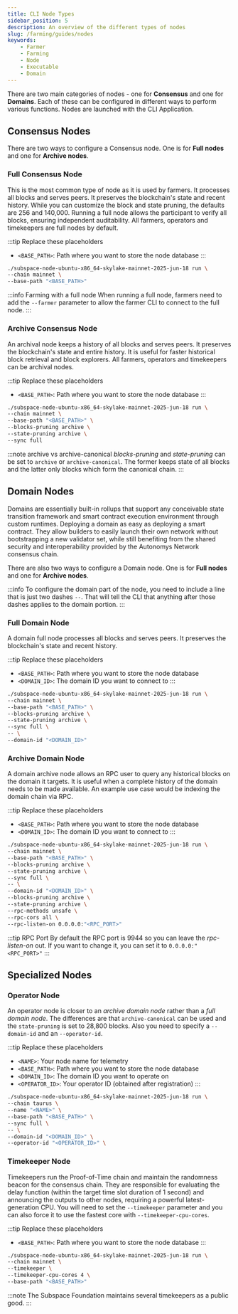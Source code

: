 ```yaml
---
title: CLI Node Types
sidebar_position: 5
description: An overview of the different types of nodes
slug: /farming/guides/nodes
keywords:
    - Farmer
    - Farming
    - Node
    - Executable
    - Domain
---
```


There are two main categories of nodes - one for **Consensus** and one for **Domains**. Each of these can be configured in different ways to perform various functions. Nodes are launched with the CLI Application.

## Consensus Nodes

There are two ways to configure a Consensus node. One is for **Full nodes** and one for **Archive nodes**. 

### Full Consensus Node

This is the most common type of node as it is used by farmers. It processes all blocks and serves peers. It preserves the blockchain's state and recent history. While you can customize the block and state pruning, the defaults are 256 and 140,000. Running a full node allows the participant to verify all blocks, ensuring independent auditability. All farmers, operators and timekeepers are full nodes by default.

:::tip Replace these placeholders
- `<BASE_PATH>`: Path where you want to store the node database
:::

```bash
./subspace-node-ubuntu-x86_64-skylake-mainnet-2025-jun-18 run \
--chain mainnet \
--base-path "<BASE_PATH>"
```

:::info Farming with a full node 
When running a full node, farmers need to add the `--farmer` parameter to allow the farmer CLI to connect to the full node.
:::

### Archive Consensus Node

An archival node keeps a history of all blocks and serves peers. It preserves the blockchain's state and entire history. It is useful for faster historical block retrieval and block explorers. All farmers, operators and timekeepers can be archival nodes.

:::tip Replace these placeholders
- `<BASE_PATH>`: Path where you want to store the node database
:::

```bash
./subspace-node-ubuntu-x86_64-skylake-mainnet-2025-jun-18 run \
--chain mainnet \
--base-path "<BASE_PATH>" \
--blocks-pruning archive \
--state-pruning archive \
--sync full
```

:::note archive vs archive-canonical
*blocks-pruning* and *state-pruning* can be set to `archive` or `archive-canonical`.  The former keeps state of all blocks and the latter only blocks which form the canonical chain.
:::

## Domain Nodes

Domains are essentially built-in rollups that support any conceivable state transition framework and smart contract execution environment through custom runtimes. Deploying a domain as easy as deploying a smart contract. They allow builders to easily launch their own network without bootstrapping a new validator set, while still benefiting from the shared security and interoperability provided by the Autonomys Network consensus chain.

There are also two ways to configure a Domain node. One is for **Full nodes** and one for **Archive nodes**. 

:::info
To configure the domain part of the node, you need to include a line that is just two dashes `--`. That will tell the CLI that anything after those dashes applies to the domain portion.
:::

### Full Domain Node

A domain full node processes all blocks and serves peers. It preserves the blockchain's state and recent history. 

:::tip Replace these placeholders
- `<BASE_PATH>`: Path where you want to store the node database
- `<DOMAIN_ID>`: The domain ID you want to connect to
:::

```bash
./subspace-node-ubuntu-x86_64-skylake-mainnet-2025-jun-18 run \
--chain mainnet \
--base-path "<BASE_PATH>" \
--blocks-pruning archive \
--state-pruning archive \
--sync full \
-- \
--domain-id "<DOMAIN_ID>"
```

### Archive Domain Node

A domain archive node allows an RPC user to query any historical blocks on the domain it targets. It is useful when a complete history of the domain needs to be made available. An example use case would be indexing the domain chain via RPC.

:::tip Replace these placeholders
- `<BASE_PATH>`: Path where you want to store the node database
- `<DOMAIN_ID>`: The domain ID you want to connect to
:::

```bash
./subspace-node-ubuntu-x86_64-skylake-mainnet-2025-jun-18 run \
--chain mainnet \
--base-path "<BASE_PATH>" \
--blocks-pruning archive \
--state-pruning archive \
--sync full \
-- \
--domain-id "<DOMAIN_ID>" \
--blocks-pruning archive \
--state-pruning archive \
--rpc-methods unsafe \
--rpc-cors all \
--rpc-listen-on 0.0.0.0:"<RPC_PORT>"
```

:::tip RPC Port
By default the RPC port is 9944 so you can leave the *rpc-listen-on* out. If you want to change it, you can set it to `0.0.0.0:"<RPC_PORT>"`
:::

## Specialized Nodes

### Operator Node

An operator node is closer to an *archive domain node* rather than a *full domain node*. The differences are that `archive-canonical` can be used and the `state-pruning` is set to 28,800 blocks. Also you need to specify a `--domain-id` and an `--operator-id`.

:::tip Replace these placeholders
- `<NAME>`: Your node name for telemetry
- `<BASE_PATH>`: Path where you want to store the node database
- `<DOMAIN_ID>`: The domain ID you want to operate on
- `<OPERATOR_ID>`: Your operator ID (obtained after registration)
:::

```bash
./subspace-node-ubuntu-x86_64-skylake-mainnet-2025-jun-18 run \
--chain taurus \
--name "<NAME>" \
--base-path "<BASE_PATH>" \
--sync full \
-- \
--domain-id "<DOMAIN_ID>" \
--operator-id "<OPERATOR_ID>" \
```

### Timekeeper Node

Timekeepers run the Proof-of-Time chain and maintain the randomness beacon for the consensus chain. They are responsible for evaluating the delay function (within the target time slot duration of 1 second) and announcing the outputs to other nodes, requiring a powerful latest-generation CPU. You will need to set the `--timekeeper` parameter and you can also force it to use the fastest core with `--timekeeper-cpu-cores`.

:::tip Replace these placeholders
- `<BASE_PATH>`: Path where you want to store the node database
:::

```bash
./subspace-node-ubuntu-x86_64-skylake-mainnet-2025-jun-18 run \
--chain mainnet \
--timekeeper \
--timekeeper-cpu-cores 4 \ 
--base-path "<BASE_PATH>"
```

:::note
The Subspace Foundation maintains several timekeepers as a public good.
:::